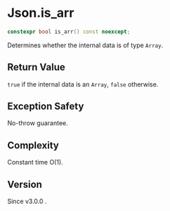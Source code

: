 # **Json.is_arr**

```cpp
constexpr bool is_arr() const noexcept;
```

Determines whether the internal data is of type `Array`.

## Return Value
`true` if the internal data is an `Array`, `false` otherwise.

## Exception Safety
No-throw guarantee.

## Complexity
Constant time O(1).

## Version

Since v3.0.0 .